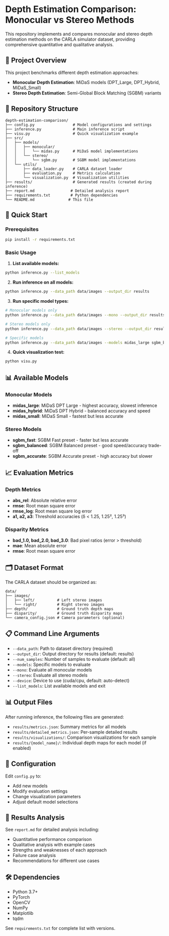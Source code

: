 # Depth Estimation Comparison: Monocular vs Stereo Methods

This repository implements and compares monocular and stereo depth estimation methods on the CARLA simulator dataset, providing comprehensive quantitative and qualitative analysis.

## 🎯 Project Overview

This project benchmarks different depth estimation approaches:
- **Monocular Depth Estimation**: MiDaS models (DPT_Large, DPT_Hybrid, MiDaS_Small)
- **Stereo Depth Estimation**: Semi-Global Block Matching (SGBM) variants

## 📁 Repository Structure

```
depth-estimation-comparison/
├── config.py                 # Model configurations and settings
├── inference.py              # Main inference script
├── visu.py                   # Quick visualization example
├── src/
│   ├── models/
│   │   ├── monocular/
│   │   │   └── midas.py      # MiDaS model implementations
│   │   └── stereo/
│   │       └── sgbm.py       # SGBM model implementations
│   └── utils/
│       ├── data_loader.py    # CARLA dataset loader
│       ├── evaluation.py     # Metrics calculation
│       └── visualization.py  # Visualization utilities
├── results/                  # Generated results (created during inference)
├── report.md                # Detailed analysis report
├── requirements.txt         # Python dependencies
└── README.md               # This file
```

## 🚀 Quick Start

### Prerequisites

```bash
pip install -r requirements.txt
```

### Basic Usage

1. **List available models:**
```bash
python inference.py --list_models
```

2. **Run inference on all models:**
```bash
python inference.py --data_path data/images --output_dir results
```

3. **Run specific model types:**
```bash
# Monocular models only
python inference.py --data_path data/images --mono --output_dir results

# Stereo models only
python inference.py --data_path data/images --stereo --output_dir results

# Specific models
python inference.py --data_path data/images --models midas_large sgbm_balanced
```

4. **Quick visualization test:**
```bash
python visu.py
```

## 📊 Available Models

### Monocular Models
- **midas_large**: MiDaS DPT Large - highest accuracy, slowest inference
- **midas_hybrid**: MiDaS DPT Hybrid - balanced accuracy and speed
- **midas_small**: MiDaS Small - fastest but less accurate

### Stereo Models
- **sgbm_fast**: SGBM Fast preset - faster but less accurate
- **sgbm_balanced**: SGBM Balanced preset - good speed/accuracy trade-off
- **sgbm_accurate**: SGBM Accurate preset - high accuracy but slower

## 📈 Evaluation Metrics

### Depth Metrics
- **abs_rel**: Absolute relative error
- **rmse**: Root mean square error
- **rmse_log**: Root mean square log error
- **a1, a2, a3**: Threshold accuracies (δ < 1.25, 1.25², 1.25³)

### Disparity Metrics
- **bad_1.0, bad_2.0, bad_3.0**: Bad pixel ratios (error > threshold)
- **mae**: Mean absolute error
- **rmse**: Root mean square error

## 🗂️ Dataset Format

The CARLA dataset should be organized as:
```
data/
├── images/
│   ├── left/          # Left stereo images
│   └── right/         # Right stereo images
├── depth/             # Ground truth depth maps
├── disparity/         # Ground truth disparity maps
└── camera_config.json # Camera parameters (optional)
```

## 📋 Command Line Arguments

- `--data_path`: Path to dataset directory (required)
- `--output_dir`: Output directory for results (default: results)
- `--num_samples`: Number of samples to evaluate (default: all)
- `--models`: Specific models to evaluate
- `--mono`: Evaluate all monocular models
- `--stereo`: Evaluate all stereo models
- `--device`: Device to use (cuda/cpu, default: auto-detect)
- `--list_models`: List available models and exit

## 📊 Output Files

After running inference, the following files are generated:

- `results/metrics.json`: Summary metrics for all models
- `results/detailed_metrics.json`: Per-sample detailed results
- `results/visualizations/`: Comparison visualizations for each sample
- `results/{model_name}/`: Individual depth maps for each model (if enabled)

## 🔧 Configuration

Edit `config.py` to:
- Add new models
- Modify evaluation settings
- Change visualization parameters
- Adjust default model selections

## 📝 Results Analysis

See `report.md` for detailed analysis including:
- Quantitative performance comparison
- Qualitative analysis with example cases
- Strengths and weaknesses of each approach
- Failure case analysis
- Recommendations for different use cases

## 🛠️ Dependencies

- Python 3.7+
- PyTorch
- OpenCV
- NumPy
- Matplotlib
- tqdm

See `requirements.txt` for complete list with versions.

